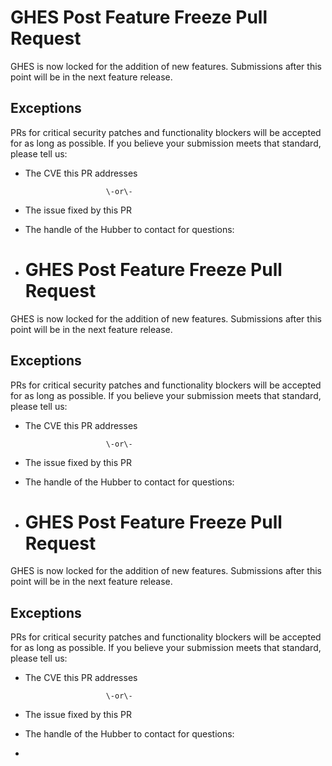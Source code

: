 # GHES Post Feature Freeze Pull Request

GHES is now locked for the addition of new features. Submissions after this point will be in the next feature release. 

## Exceptions
PRs for critical security patches and functionality blockers will be accepted for as long as possible. If you believe your submission meets that standard, please tell us:

- The CVE this PR addresses

						\-or\-
- The issue fixed by this PR

- The handle of the Hubber to contact for questions: 

- # GHES Post Feature Freeze Pull Request

GHES is now locked for the addition of new features. Submissions after this point will be in the next feature release. 

## Exceptions
PRs for critical security patches and functionality blockers will be accepted for as long as possible. If you believe your submission meets that standard, please tell us:

- The CVE this PR addresses

						\-or\-
- The issue fixed by this PR

- The handle of the Hubber to contact for questions: 

- # GHES Post Feature Freeze Pull Request

GHES is now locked for the addition of new features. Submissions after this point will be in the next feature release. 

## Exceptions
PRs for critical security patches and functionality blockers will be accepted for as long as possible. If you believe your submission meets that standard, please tell us:

- The CVE this PR addresses

						\-or\-
- The issue fixed by this PR

- The handle of the Hubber to contact for questions: 

- 
